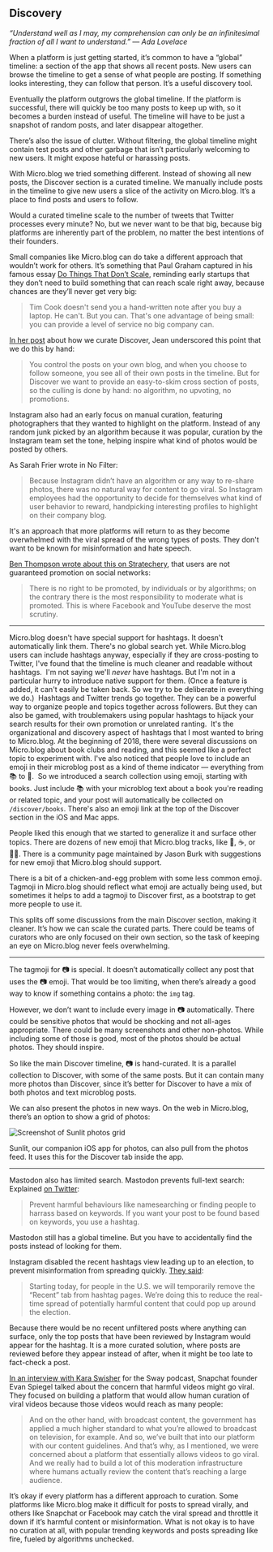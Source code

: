 ## Discovery

_“Understand well as I may, my comprehension can only be an infinitesimal fraction of all I want to understand.” — Ada Lovelace_

When a platform is just getting started, it’s common to have a “global” timeline: a section of the app that shows all recent posts. New users can browse the timeline to get a sense of what people are posting. If something looks interesting, they can follow that person. It’s a useful discovery tool.

Eventually the platform outgrows the global timeline. If the platform is successful, there will quickly be too many posts to keep up with, so it becomes a burden instead of useful. The timeline will have to be just a snapshot of random posts, and later disappear altogether.

There’s also the issue of clutter. Without filtering, the global timeline might contain test posts and other garbage that isn’t particularly welcoming to new users. It might expose hateful or harassing posts.

With Micro.blog we tried something different. Instead of showing all new posts, the Discover section is a curated timeline. We manually include posts in the timeline to give new users a slice of the activity on Micro.blog. It’s a place to find posts and users to follow.

Would a curated timeline scale to the number of tweets that Twitter processes every minute? No, but we never want to be that big, because big platforms are inherently part of the problem, no matter the best intentions of their founders.

Small companies like Micro.blog can do take a different approach that wouldn’t work for others. It’s something that Paul Graham captured in his famous essay [Do Things That Don’t Scale][1], reminding early startups that they don’t need to build something that can reach scale right away, because chances are they’ll never get very big:

> Tim Cook doesn't send you a hand-written note after you buy a laptop. He can't. But you can. That's one advantage of being small: you can provide a level of service no big company can.

[In her post][2] about how we curate Discover, Jean underscored this point that we do this by hand:

> You control the posts on your own blog, and when you choose to follow someone, you see all of their own posts in the timeline. But for Discover we want to provide an easy-to-skim cross section of posts, so the culling is done by hand: no algorithm, no upvoting, no promotions.

Instagram also had an early focus on manual curation, featuring photographers that they wanted to highlight on the platform. Instead of any random junk picked by an algorithm because it was popular, curation by the Instagram team set the tone, helping inspire what kind of photos would be posted by others.

As Sarah Frier wrote in No Filter:

> Because Instagram didn’t have an algorithm or any way to re-share photos, there was no natural way for content to go viral. So Instagram employees had the opportunity to decide for themselves what kind of user behavior to reward, handpicking interesting profiles to highlight on their company blog.

It's an approach that more platforms will return to as they become overwhelmed with the viral spread of the wrong types of posts. They don't want to be known for misinformation and hate speech.

[Ben Thompson wrote about this on Stratechery][3], that users are not guaranteed promotion on social networks:

> There is no right to be promoted, by individuals or by algorithms; on the contrary there is the most responsibility to moderate what is promoted. This is where Facebook and YouTube deserve the most scrutiny.

---- 

Micro.blog doesn't have special support for hashtags. It doesn't automatically link them. There's no global search yet. While Micro.blog users can include hashtags anyway, especially if they are cross-posting to Twitter, I've found that the timeline is much cleaner and readable without hashtags.
 I'm not saying we'll _never_ have hashtags. But I'm not in a particular hurry to introduce native support for them. (Once a feature is added, it can't easily be taken back. So we try to be deliberate in everything we do.)
 Hashtags and Twitter trends go together. They can be a powerful way to organize people and topics together across followers. But they can also be gamed, with troublemakers using popular hashtags to hijack your search results for their own promotion or unrelated ranting.
 It's the organizational and discovery aspect of hashtags that I most wanted to bring to Micro.blog. At the beginning of 2018, there were several discussions on Micro.blog about book clubs and reading, and this seemed like a perfect topic to experiment with. I've also noticed that people love to include an emoji in their microblog post as a kind of theme indicator — everything from 📚 to 🏀.
 So we introduced a search collection using emoji, starting with books. Just include 📚 with your microblog text about a book you're reading or related topic, and your post will automatically be collected on `/discover/books`. There's also an emoji link at the top of the Discover section in the iOS and Mac apps.

People liked this enough that we started to generalize it and surface other topics. There are dozens of new emoji that Micro.blog tracks, like 🧶, ☕️, or 🏳️‍🌈. There is a community page maintained by Jason Burk with suggestions for new emoji that Micro.blog should support.

There is a bit of a chicken-and-egg problem with some less common emoji. Tagmoji in Micro.blog should reflect what emoji are actually being used, but sometimes it helps to add a tagmoji to Discover first, as a bootstrap to get more people to use it.

This splits off some discussions from the main Discover section, making it cleaner. It’s how we can scale the curated parts. There could be teams of curators who are only focused on their own section, so the task of keeping an eye on Micro.blog never feels overwhelming.

---- 

The tagmoji for 📷 is special. It doesn’t automatically collect any post that uses the 📷 emoji. That would be too limiting, when there’s already a good way to know if something contains a photo: the `img` tag.

However, we don’t want to include every image in 📷 automatically. There could be sensitive photos that would be shocking and not all-ages appropriate. There could be many screenshots and other non-photos. While including some of those is good, most of the photos should be actual photos. They should inspire.

So like the main Discover timeline, 📷 is hand-curated. It is a parallel collection to Discover, with some of the same posts. But it can contain many more photos than Discover, since it’s better for Discover to have a mix of both photos and text microblog posts.

We can also present the photos in new ways. On the web in Micro.blog, there’s an option to show a grid of photos:

![][image-1]

Sunlit, our companion iOS app for photos, can also pull from the photos feed. It uses this for the Discover tab inside the app.

---- 

Mastodon also has limited search. Mastodon prevents full-text search: Explained [on Twitter][4]:

> Prevent harmful behaviours like namesearching or finding people to harrass based on keywords. If you want your post to be found based on keywords, you use a hashtag.

Mastodon still has a global timeline. But you have to accidentally find the posts instead of looking for them.

Instagram disabled the recent hashtags view leading up to an election, to prevent misinformation from spreading quickly. [They said][5]:

> Starting today, for people in the U.S. we will temporarily remove the “Recent” tab from hashtag pages. We’re doing this to reduce the real-time spread of potentially harmful content that could pop up around the election.

Because there would be no recent unfiltered posts where anything can surface, only the top posts that have been reviewed by Instagram would appear for the hashtag. It is a more curated solution, where posts are reviewed before they appear instead of after, when it might be too late to fact-check a post.

[In an interview with Kara Swisher][6] for the Sway podcast, Snapchat founder Evan Spiegel talked about the concern that harmful videos might go viral. They focused on building a platform that would allow human curation of viral videos because those videos would reach as many people:

> And on the other hand, with broadcast content, the government has applied a much higher standard to what you’re allowed to broadcast on television, for example. And so, we’ve built that into our platform with our content guidelines. And that’s why, as I mentioned, we were concerned about a platform that essentially allows videos to go viral. And we really had to build a lot of this moderation infrastructure where humans actually review the content that’s reaching a large audience.

It’s okay if every platform has a different approach to curation. Some platforms like Micro.blog make it difficult for posts to spread virally, and others like Snapchat or Facebook may catch the viral spread and throttle it down if it’s harmful content or misinformation. What is not okay is to have no curation at all, with popular trending keywords and posts spreading like fire, fueled by algorithms unchecked.

[1]:	http://paulgraham.com/ds.html
[2]:	https://micro.welltempered.net/2019/06/13/curating-the-microblog.html
[3]:	https://stratechery.com/2019/why-cloudflare-matters-the-absence-of-gatekeepers-promotion-versus-moderation/
[4]:	https://twitter.com/joinmastodon/status/1460692720561934340
[5]:	https://twitter.com/InstagramComms/status/1321957713476280320
[6]:	https://www.nytimes.com/2021/05/20/opinion/sway-kara-swisher-evan-spiegel.html

[image-1]:	https://book.micro.blog/uploads/2020/0b23018e05.png "Screenshot of Sunlit photos grid"